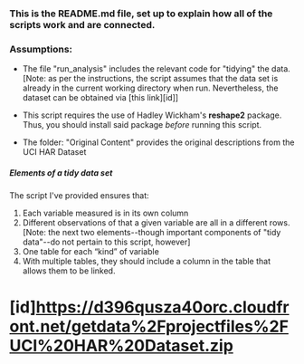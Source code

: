 ### This is the README.md file, set up to explain how all of the scripts work and are connected.


### Assumptions:
* The file "run_analysis" includes the relevant code for "tidying" the data. [Note: as per the instructions, the script assumes that the data set is already in the current working directory when run. Nevertheless, the dataset can be obtained via [this link][id]]
* This script requires the use of Hadley Wickham's **reshape2** package. Thus, you should install said package *before* running this script.



* The folder: "Original Content" provides the original descriptions from the UCI HAR Dataset



##### Elements of a *tidy data set*
The script I've provided ensures that:

1. Each variable measured is in its own column
2. Different observations of that a given variable are all in a different rows.
[Note: the next two elements--though important components of "tidy data"--do not pertain to this script, however]
3. One table for each “kind” of variable 
4. With multiple tables, they should include a column in the table that allows them to be linked.




# [id]<https://d396qusza40orc.cloudfront.net/getdata%2Fprojectfiles%2FUCI%20HAR%20Dataset.zip>
